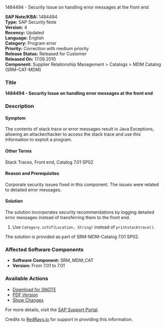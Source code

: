 1484494 - Security Issue on handling error messages at the front end

**SAP Note/KBA:** 1484494  
**Type:** SAP Security Note  
**Version:** 4  
**Recency:** Updated  
**Language:** English  
**Category:** Program error  
**Priority:** Correction with medium priority  
**Release Status:** Released for Customer  
**Released On:** 17.09.2010  
**Component:** Supplier Relationship Management > Catalogs > MDM Catalog (SRM-CAT-MDM)

### Title
**1484494 - Security Issue on handling error messages at the front end**

### Description

#### Symptom
The contents of stack trace or error messages result in Java Exceptions, allowing an attacker/hacker to access the stack trace and use this information to exploit a program.

#### Other Terms
Stack Traces, Front end, Catalog 7.01 SP02

#### Reason and Prerequisites
Corporate security issues fixed in this component. The issues were related to detailed error messages.

#### Solution
The solution incorporates security recommendations by logging detailed error messages instead of transferring them to the front end.
1. Use `Category.infoT(Location, String)` instead of `printstacktrace()`.

The solution is provided as part of SRM-MDM-Catalog 7.01 SP02.

### Affected Software Components
- **Software Component:** SRM_MDM_CAT
- **Version:** From 7.01 to 7.01

### Available Actions
- [Download for SNOTE](https://notesdownloads.sap.com/note/0040000017057352017)
- [PDF Version](https://userapps.support.sap.com/sap/support/sfm/notes/print/0001484494?language=en-US&token=6E268AE67415C8D62717BC86EF67584C)
- [Show Changes](https://me.sap.com/notesLatestChanges/0001484494/E/diff)

For more details, visit the [SAP Support Portal](https://me.sap.com/notes/0001484494).

Credits to [RedRays.io](https://redrays.io) for support in providing this information.